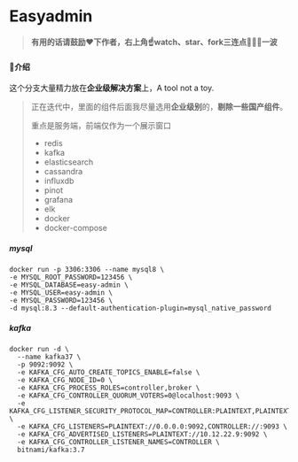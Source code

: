 # Easyadmin

> **有用的话请鼓励❤️下作者，右上角☝️watch、star、fork三连点🙏🙏🙏一波**

#### 🌵介绍

这个分支大量精力放在**企业级解决方案**上，A tool not a toy.
> 正在迭代中，里面的组件后面我尽量选用**企业级别**的，**剔除一些国产组件**。
>
> 重点是服务端，前端仅作为一个展示窗口
> - redis
> - kafka
> - elasticsearch
> - cassandra
> - influxdb
> - pinot
> - grafana
> - elk
> - docker
> - docker-compose

##### mysql
```shell
docker run -p 3306:3306 --name mysql8 \
-e MYSQL_ROOT_PASSWORD=123456 \
-e MYSQL_DATABASE=easy-admin \
-e MYSQL_USER=easy-admin \
-e MYSQL_PASSWORD=123456 \
-d mysql:8.3 --default-authentication-plugin=mysql_native_password
```
##### kafka
```shell
docker run -d \
  --name kafka37 \
  -p 9092:9092 \
  -e KAFKA_CFG_AUTO_CREATE_TOPICS_ENABLE=false \
  -e KAFKA_CFG_NODE_ID=0 \
  -e KAFKA_CFG_PROCESS_ROLES=controller,broker \
  -e KAFKA_CFG_CONTROLLER_QUORUM_VOTERS=0@localhost:9093 \
  -e KAFKA_CFG_LISTENER_SECURITY_PROTOCOL_MAP=CONTROLLER:PLAINTEXT,PLAINTEXT:PLAINTEXT \
  -e KAFKA_CFG_LISTENERS=PLAINTEXT://0.0.0.0:9092,CONTROLLER://:9093 \
  -e KAFKA_CFG_ADVERTISED_LISTENERS=PLAINTEXT://10.12.22.9:9092 \
  -e KAFKA_CFG_CONTROLLER_LISTENER_NAMES=CONTROLLER \
  bitnami/kafka:3.7
```